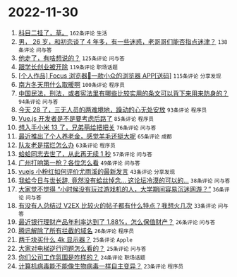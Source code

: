 # 2022-11-30

1. [科目二挂了，草。](https://www.v2ex.com/t/899050) `162条评论` `生活`
1. [男， 26 岁，和初恋谈了 4 年多，有一些迷惑，老哥哥们能否指点迷津？](https://www.v2ex.com/t/899026) `138条评论` `问与答`
1. [他走了，有啥想说的？](https://www.v2ex.com/t/899118) `125条评论` `问与答`
1. [跟学长创业被开除](https://www.v2ex.com/t/899021) `119条评论` `职场话题`
1. [[个人作品] Focus 浏览器🚀一款小众的浏览器 APP[送码]](https://www.v2ex.com/t/899004) `115条评论` `分享发现`
1. [南方冬天用什么取暖啊](https://www.v2ex.com/t/899099) `100条评论` `程序员`
1. [中国民法，刑法，或者宪法里有哪些比较实用的条文可以背下来用来防身的？](https://www.v2ex.com/t/899084) `94条评论` `问与答`
1. [今天 28 了，三无人员的两难境地，躁动的心无处安放](https://www.v2ex.com/t/898993) `93条评论` `程序员`
1. [Vue.js 开发者是不是要考虑后路了](https://www.v2ex.com/t/899106) `85条评论` `程序员`
1. [想入手小米 13 了，兄弟萌给把把关](https://www.v2ex.com/t/899045) `76条评论` `问与答`
1. [最近推出了个人养老金，感觉羊毛还挺大呢](https://www.v2ex.com/t/898978) `65条评论` `成都`
1. [队友老是摆烂怎么办](https://www.v2ex.com/t/899005) `63条评论` `程序员`
1. [蛤蛤同志去世了，从此再无续 1 秒](https://www.v2ex.com/t/899112) `57条评论` `问与答`
1. [广州打响第一枪？各位怎么看](https://www.v2ex.com/t/899107) `49条评论` `问与答`
1. [vuejs 小粉红如何评价尤雨溪的最新发言](https://www.v2ex.com/t/899126) `43条评论` `分享发现`
1. [我蛤今日与世长辞, 竟然没有蛤丝悼念... 这论坛冷漠的可以的...](https://www.v2ex.com/t/899150) `38条评论` `问与答`
1. [大家觉不觉得 “小时候没有玩过游戏机的人，大学期间容易沉迷网游？”](https://www.v2ex.com/t/899036) `36条评论` `问与答`
1. [有没有人总结过 V2EX 比较火的帖子都有什么特点？我想火几次](https://www.v2ex.com/t/898972) `33条评论` `问与答`
1. [最近银行理财产品年利率达到了 1.88%，怎么保值财产？](https://www.v2ex.com/t/898992) `26条评论` `问与答`
1. [腾讯解除了所有拦截的域名](https://www.v2ex.com/t/898953) `26条评论` `程序员`
1. [两千块买什么 4k 显示器？](https://www.v2ex.com/t/899083) `25条评论` `Apple`
1. [大家对电梯逆行问题怎么看的？](https://www.v2ex.com/t/898988) `25条评论` `问与答`
1. [你们公司工作氛围是咋样的？](https://www.v2ex.com/t/898960) `24条评论` `职场话题`
1. [计算机病毒能不能像生物病毒一样自主变异？](https://www.v2ex.com/t/899128) `23条评论` `程序员`

